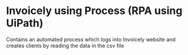 # Invoicely using Process (RPA using UiPath)
Contains an automated process which logs into Invoicely website and creates clients by reading the data in the csv file
